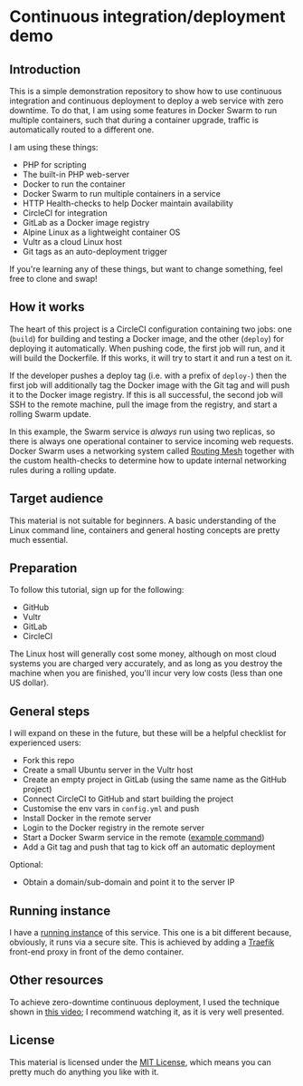 Continuous integration/deployment demo
===

Introduction
---

This is a simple demonstration repository to show how to use continuous integration and
continuous deployment to deploy a web service with zero downtime. To do that, I am using
some features in Docker Swarm to run multiple containers, such that during a container
upgrade, traffic is automatically routed to a different one.

I am using these things:

* PHP for scripting
* The built-in PHP web-server
* Docker to run the container
* Docker Swarm to run multiple containers in a service
* HTTP Health-checks to help Docker maintain availability
* CircleCI for integration
* GitLab as a Docker image registry
* Alpine Linux as a lightweight container OS
* Vultr as a cloud Linux host
* Git tags as an auto-deployment trigger

If you're learning any of these things, but want to change something, feel free to clone
and swap!

How it works
---

The heart of this project is a CircleCI configuration containing two jobs: one (`build`)
for building and testing a Docker image, and the other (`deploy`) for deploying it
automatically. When pushing code, the first job will run, and it will build the
Dockerfile. If this works, it will try to start it and run a test on it.

If the developer pushes a deploy tag (i.e. with a prefix of `deploy-`) then the first
job will additionally tag the Docker image with the Git tag and will push it to
the Docker image registry. If this is all successful, the second job will SSH to the
remote machine, pull the image from the registry, and start a rolling Swarm update.

In this example, the Swarm service is _always_ run using two replicas, so there
is always one operational container to service incoming web requests. Docker Swarm
uses a networking system called [Routing Mesh](https://docs.docker.com/engine/swarm/ingress/#using-the-routing-mesh)
together with the custom health-checks to determine how to update internal networking
rules during a rolling update.

Target audience
---

This material is not suitable for beginners. A basic understanding of the Linux
command line, containers and general hosting concepts are pretty much essential.

Preparation
---

To follow this tutorial, sign up for the following:

* GitHub
* Vultr
* GitLab
* CircleCI

The Linux host will generally cost some money, although on most cloud systems you
are charged very accurately, and as long as you destroy the machine when you are
finished, you'll incur very low costs (less than one US dollar).

General steps
---

I will expand on these in the future, but these will be a helpful checklist for
experienced users:

* Fork this repo
* Create a small Ubuntu server in the Vultr host
* Create an empty project in GitLab (using the same name as the GitHub project)
* Connect CircleCI to GitHub and start building the project
* Customise the env vars in `config.yml` and push
* Install Docker in the remote server
* Login to the Docker registry in the remote server
* Start a Docker Swarm service in the remote ([example command](bin/swarm-start.sh))
* Add a Git tag and push that tag to kick off an automatic deployment

Optional:

* Obtain a domain/sub-domain and point it to the server IP

Running instance
---

I have a [running instance](https://cd-demo.jondh.me.uk/) of this service. This one
is a bit different because, obviously, it runs via a secure site. This is achieved
by adding a [Traefik](https://traefik.io/) front-end proxy in front of the demo
container.

Other resources
---

To achieve zero-downtime continuous deployment, I used the technique shown in
[this video](https://www.youtube.com/watch?v=dLBGoaMz7dQ); I recommend watching it,
as it is very well presented.

License
---

This material is licensed under the [MIT License](https://opensource.org/licenses/MIT),
which means you can pretty much do anything you like with it.
